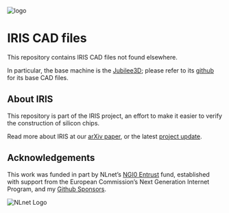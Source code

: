 ![logo](https://bunniefoo.com/iris/iris-logo-gh.png)

# IRIS CAD files

This repository contains IRIS CAD files not found elsewhere.

In particular, the base machine is the [Jubilee3D](https://jubilee3d.com/index.php?title=Main_Page); please refer to its [github](https://github.com/machineagency/jubilee) for its base CAD files.

## About IRIS

This repository is part of the IRIS project, an effort to make it easier to verify the construction of silicon chips.

Read more about IRIS at our [arXiv paper](https://arxiv.org/abs/2303.07406), or the latest [project update](https://www.bunniestudios.com/blog/?p=6937).

## Acknowledgements

This work was funded in part by NLnet’s [NGI0 Entrust](https://nlnet.nl/entrust/) fund, established with support from the European Commission’s Next Generation Internet Program, and my [Github Sponsors](https://github.com/sponsors/bunnie/).

![NLnet Logo](https://bunniefoo.com/iris/2024/nlnet-logos.png)
